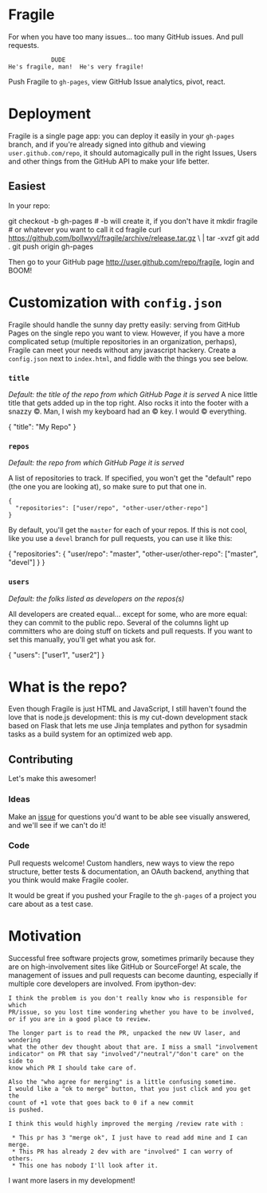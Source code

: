 # Fragile
For when you have too many issues... too many GitHub issues. And pull requests.

                DUDE
    He's fragile, man!  He's very fragile!

Push Fragile to `gh-pages`, view GitHub Issue analytics, pivot, react.

# Deployment
Fragile is a single page app: you can deploy it easily in your `gh-pages` 
branch, and if you're already signed into github and viewing 
`user.github.com/repo`, it should automagically pull in the right Issues, Users
and other things from the GitHub API to make your life better.

## Easiest
In your repo:

  git checkout -b gh-pages    # -b will create it, if you don't have it
  mkdir fragile               # or whatever you want to call it
  cd fragile
  curl https://github.com/bollwyvl/fragile/archive/release.tar.gz \ 
    | tar -xvzf
  git add .
  git push origin gh-pages
  
Then go to your GitHub page http://user.github.com/repo/fragile, login and BOOM!

# Customization with `config.json`
Fragile should handle the sunny day pretty easily: serving from GitHub Pages on 
the single repo you want to view. However, if you have a more complicated setup 
(multiple repositories in an organization, perhaps), Fragile can meet your 
needs without any javascript hackery. Create a `config.json` next to `index.html`, and fiddle with the things you see below.

### `title`
_Default: the title of the repo from which GitHub Page it is served_
A nice little title that gets added up in the top right. Also rocks it into the
footer with a snazzy &copy;. Man, I wish my keyboard had an &copy; key. I would
&copy; everything.

  {
    "title": "My Repo"
  }

### `repos`
_Default: the repo from which GitHub Page it is served_

A list of repositories to track. If specified, you won't get the "default" repo 
(the one you are looking at), so make sure to put that one in.

    {
      "repositories": ["user/repo", "other-user/other-repo"]
    }

By default, you'll get the `master` for each of your repos. If this is not cool,
like you use a `devel` branch for pull requests, you can use it like this:

  {
     "repositories": {
       "user/repo": "master",
       "other-user/other-repo": ["master", "devel"]
     }
  }

### `users`
_Default: the folks listed as developers on the repos(s)_

All developers are created equal... except for some, who are more equal: they
can commit to the public repo. Several of the columns light up committers who
are doing stuff on tickets and pull requests. If you want to set this manually,
you'll get what you ask for.

  {
    "users": ["user1", "user2"]
  }

# What is the repo?
Even though Fragile is just HTML and JavaScript, I still haven't found the love 
that is node.js development: this is my cut-down development stack based on 
Flask that lets me use Jinja templates and python for sysadmin tasks as a build 
system for an optimized web app.

## Contributing
Let's make this awesomer!

### Ideas
Make an [issue](http://github.com/bollwyvl/fragile/issues) for questions you'd 
want to be able see visually answered, and we'll see if we can't do it!

### Code
Pull requests welcome! Custom handlers, new ways to view the repo structure, 
better tests & documentation, an OAuth backend, anything that you think would 
make Fragile cooler. 

It would be great if you pushed your Fragile to the `gh-pages` of a project you 
care about as a test case.

# Motivation
Successful free software projects grow, sometimes primarily because they are on 
high-involvement sites like GitHub or SourceForge! At scale, the management of 
issues and pull requests can become daunting, especially if multiple core 
developers are involved. From ipython-dev:

    I think the problem is you don't really know who is responsible for which
    PR/issue, so you lost time wondering whether you have to be involved,
    or if you are in a good place to review. 
    
    The longer part is to read the PR, unpacked the new UV laser, and wondering
    what the other dev thought about that are. I miss a small "involvement
    indicator" on PR that say "involved"/"neutral"/"don't care" on the side to
    know which PR I should take care of.

    Also the "who agree for merging" is a little confusing sometime.
    I would like a "ok to merge" button, that you just click and you get the
    count of +1 vote that goes back to 0 if a new commit
    is pushed.

    I think this would highly improved the merging /review rate with :

     * This pr has 3 "merge ok", I just have to read add mine and I can merge.
     * This PR has already 2 dev with are "involved" I can worry of others.
     * This one has nobody I'll look after it.

I want more lasers in my development!